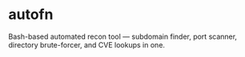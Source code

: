 # autofn
Bash-based automated recon tool — subdomain finder, port scanner, directory brute-forcer, and CVE lookups in one.
